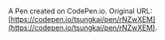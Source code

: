 # 

A Pen created on CodePen.io. Original URL: [https://codepen.io/tsungkai/pen/rNZwXEM](https://codepen.io/tsungkai/pen/rNZwXEM).

